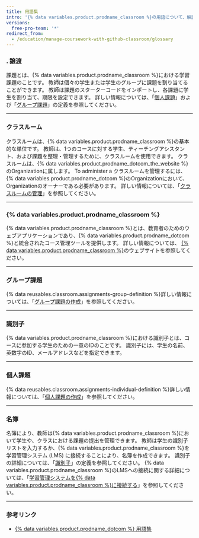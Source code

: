 ```yaml
---
title: 用語集
intro: '{% data variables.product.prodname_classroom %}の用語について、解説を確認できます。'
versions:
  free-pro-team: '*'
redirect_from:
  - /education/manage-coursework-with-github-classroom/glossary
---
```

### . 譲渡

課題とは、{% data variables.product.prodname_classroom %}における学習課題のことです。 教師は個々の学生または学生のグループに課題を割り当てることができます。 教師は課題のスターターコードをインポートし、各課題に学生を割り当て、期限を設定できます。 詳しい情報については、「[個人課題](#individual-assignment)」および「[グループ課題](#group-assignment)」の定義を参照してください。

---

### クラスルーム

クラスルームは、{% data variables.product.prodname_classroom %}の基本的な単位です。 教師は、1つのコースに対する学生、ティーチングアシスタント、および課題を整理・管理するために、クラスルームを使用できます。 クラスルームは、{% data variables.product.prodname_dotcom_the_website %}のOrganizationに属します。 To administer a クラスルームを管理するには、{% data variables.product.prodname_dotcom %}のOrganizationにおいて、Organizationのオーナーである必要があります。 詳しい情報については、「[クラスルームの管理](/education/manage-coursework-with-github-classroom/manage-classrooms)」を参照してください。

---

### {% data variables.product.prodname_classroom %}

{% data variables.product.prodname_classroom %}とは、教育者のためのウェブアプリケーションであり、{% data variables.product.prodname_dotcom %}と統合されたコース管理ツールを提供します。 詳しい情報については、 [{% data variables.product.prodname_classroom %}](https://classroom.github.com/)のウェブサイトを参照してください。

---

### グループ課題

{% data reusables.classroom.assignments-group-definition %}詳しい情報については、「[グループ課題の作成](/education/manage-coursework-with-github-classroom/create-a-group-assignment)」を参照してください。

---

### 識別子

{% data variables.product.prodname_classroom %}における識別子とは、コースに参加する学生のための一意のIDのことです。 識別子には、学生の名前、英数字のID、メールアドレスなどを指定できます。

---

### 個人課題

{% data reusables.classroom.assignments-individual-definition %}詳しい情報については、「[個人課題の作成](/education/manage-coursework-with-github-classroom/create-an-individual-assignment)」を参照してください。

---

### 名簿

名簿により、教師は{% data variables.product.prodname_classroom %}において学生や、クラスにおける課題の提出を管理できます。 教師は学生の識別子リストを入力するか、{% data variables.product.prodname_classroom %}を学習管理システム (LMS) に接続することにより、名簿を作成できます。 識別子の詳細については、「[識別子](#identifier)」の定義を参照してください。 {% data variables.product.prodname_classroom %}のLMSへの接続に関する詳細については、「[学習管理システムを{% data variables.product.prodname_classroom %}に接続する](/education/manage-coursework-with-github-classroom/connect-a-learning-management-system-to-github-classroom)」を参照してください。

---

### 参考リンク

- [{% data variables.product.prodname_dotcom %} 用語集](/github/getting-started-with-github/github-glossary)
